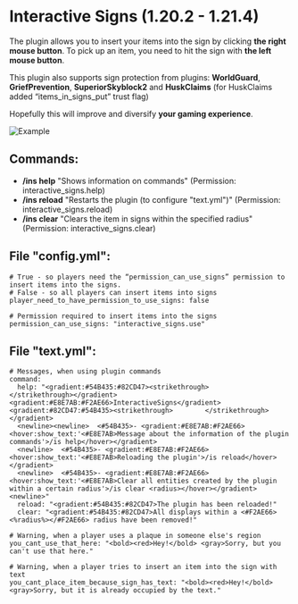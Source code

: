 # Interactive Signs (1.20.2 - 1.21.4)
The plugin allows you to insert your items into the sign by clicking **the right mouse button**. To pick up an item, you need to hit the sign with **the left mouse button**.

This plugin also supports sign protection from plugins: **WorldGuard**, **GriefPrevention**, **SuperiorSkyblock2** and **HuskClaims** (for HuskClaims added “items_in_signs_put” trust flag)

Hopefully this will improve and diversify **your gaming experience**.

![Example](https://cdn.modrinth.com/data/cached_images/6519b865f6481460bcd85753502f62776ae870e9.png)

## Commands:
- **/ins help**  "Shows information on commands" (Permission: interactive_signs.help)
- **/ins reload**  "Restarts the plugin (to configure "text.yml")" (Permission: interactive_signs.reload)
- **/ins clear**  "Clears the item in signs within the specified radius" (Permission: interactive_signs.clear)


## File "config.yml":
```
# True - so players need the “permission_can_use_signs” permission to insert items into the signs.
# False - so all players can insert items into signs
player_need_to_have_permission_to_use_signs: false

# Permission required to insert items into the signs
permission_can_use_signs: "interactive_signs.use"
```

## File "text.yml":
```
# Messages, when using plugin commands
command:
  help: "<gradient:#54B435:#82CD47><strikethrough>        </strikethrough></gradient> <gradient:#E8E7AB:#F2AE66>InteractiveSigns</gradient> <gradient:#82CD47:#54B435><strikethrough>        </strikethrough></gradient>
  <newline><newline>  <#54B435>- <gradient:#E8E7AB:#F2AE66> <hover:show_text:'<#E8E7AB>Message about the information of the plugin commands'>/is help</hover></gradient>
  <newline>  <#54B435>- <gradient:#E8E7AB:#F2AE66> <hover:show_text:'<#E8E7AB>Reloading the plugin'>/is reload</hover></gradient>
  <newline>  <#54B435>- <gradient:#E8E7AB:#F2AE66> <hover:show_text:'<#E8E7AB>Clear all entities created by the plugin within a certain radius'>/is clear <radius></hover></gradient><newline>"
  reload: "<gradient:#54B435:#82CD47>The plugin has been reloaded!"
  clear: "<gradient:#54B435:#82CD47>All displays within a <#F2AE66><%radius%></#F2AE66> radius have been removed!"

# Warning, when a player uses a plaque in someone else's region
you_cant_use_that_here: "<bold><red>Hey!</bold> <gray>Sorry, but you can't use that here."

# Warning, when a player tries to insert an item into the sign with text
you_cant_place_item_because_sign_has_text: "<bold><red>Hey!</bold> <gray>Sorry, but it is already occupied by the text."
```